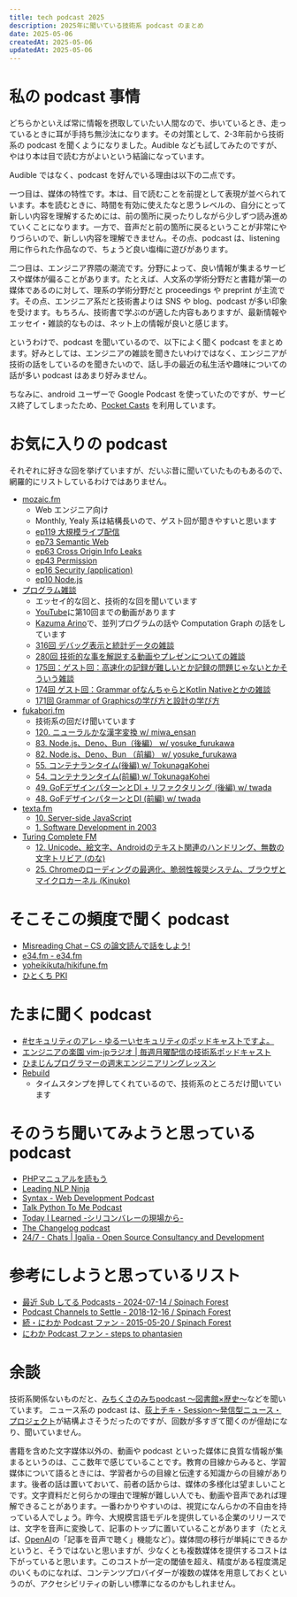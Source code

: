 ```yaml
---
title: tech podcast 2025
description: 2025年に聞いている技術系 podcast のまとめ
date: 2025-05-06
createdAt: 2025-05-06
updatedAt: 2025-05-06
---
```


# 私の podcast 事情

どちらかといえば常に情報を摂取していたい人間なので、歩いているとき、走っているときに耳が手持ち無沙汰になります。その対策として、2-3年前から技術系の podcast を聞くようになりました。Audible なども試してみたのですが、やはり本は目で読む方がよいという結論になっています。

Audible ではなく、podcast を好んでいる理由は以下の二点です。

一つ目は、媒体の特性です。本は、目で読むことを前提として表現が並べられています。本を読むときに、時間を有効に使えたなと思うレベルの、自分にとって新しい内容を理解するためには、前の箇所に戻ったりしながら少しずつ読み進めていくことになります。一方で、音声だと前の箇所に戻るということが非常にやりづらいので、新しい内容を理解できません。その点、podcast は、listening 用に作られた作品なので、ちょうど良い塩梅に遊びがあります。

二つ目は、エンジニア界隈の潮流です。分野によって、良い情報が集まるサービスや媒体が偏ることがあります。たとえば、人文系の学術分野だと書籍が第一の媒体であるのに対して、理系の学術分野だと proceedings や preprint が主流です。その点、エンジニア系だと技術書よりは SNS や blog、podcast が多い印象を受けます。もちろん、技術書で学ぶのが適した内容もありますが、最新情報やエッセイ・雑談的なものは、ネット上の情報が良いと感じます。

というわけで、podcast を聞いているので、以下によく聞く podcast をまとめます。好みとしては、エンジニアの雑談を聞きたいわけではなく、エンジニアが技術の話をしているのを聞きたいので、話し手の最近の私生活や趣味についての話が多い podcast はあまり好みません。

ちなみに、android ユーザーで Google Podcast を使っていたのですが、サービス終了してしまったため、[Pocket Casts](https://pocketcasts.com/) を利用しています。



# お気に入りの podcast

それぞれに好きな回を挙げていますが、だいぶ昔に聞いていたものもあるので、網羅的にリストしているわけではありません。

- [mozaic.fm](https://mozaic.fm/)
    - Web エンジニア向け
    - Monthly, Yealy 系は結構長いので、ゲスト回が聞きやすいと思います
    - [ep119 大規模ライブ配信](https://mozaic.fm/episodes/119/live-streaming.html)
    - [ep73 Semantic Web](https://mozaic.fm/episodes/73/semantic-web.html)
    - [ep63 Cross Origin Info Leaks](https://mozaic.fm/episodes/63/cross-origin-info-leaks.html)
    - [ep43 Permission](https://mozaic.fm/episodes/43/permission.html)
    - [ep16 Security (application)](https://mozaic.fm/episodes/16/security-application.html)
    - [ep10 Node.js](https://mozaic.fm/episodes/10/nodejs.html)
- [プログラム雑談](https://creators.spotify.com/pod/profile/karino2/)
    - エッセイ的な回と、技術的な回を聞いています
    - [YouTube](https://www.youtube.com/@%E3%83%97%E3%83%AD%E3%82%B0%E3%83%A9%E3%83%A0%E9%9B%91%E8%AB%87)に第10回までの動画があります
    - [Kazuma Arino](https://www.youtube.com/@hogeika2)で、並列プログラムの話や Computation Graph の話をしています
    - [316回 デバッグ表示と統計データの雑談](https://creators.spotify.com/pod/profile/karino2/episodes/316-e2po4bc)
    - [280回 技術的な事を解説する動画やプレゼンについての雑談](https://creators.spotify.com/pod/profile/karino2/episodes/280-e2f4cul)
    - [175回：ゲスト回：高速化の記録が難しいとか記録の問題じゃないとかそういう雑談](https://creators.spotify.com/pod/profile/karino2/episodes/175-e1d58uf)
    - [174回 ゲスト回：Grammar ofなんちゃらとKotlin Nativeとかの雑談](https://creators.spotify.com/pod/profile/karino2/episodes/174-Grammar-ofKotlin-Native-e1crghq)
    - [171回 Grammar of Graphicsの学び方と設計の学び方](https://creators.spotify.com/pod/profile/karino2/episodes/171-Grammar-of-Graphics-e1c0a43)
- [fukabori.fm](https://fukabori.fm/)
    - 技術系の回だけ聞いています
    - [120. ニューラルかな漢字変換 w/ miwa_ensan](https://fukabori.fm/episode/120)
    - [83. Node.js、Deno、Bun（後編） w/ yosuke_furukawa](https://fukabori.fm/episode/83)
    - [82. Node.js、Deno、Bun （前編） w/ yosuke_furukawa](https://fukabori.fm/episode/82)
    - [55. コンテナランタイム(後編) w/ TokunagaKohei](https://fukabori.fm/episode/55)
    - [54. コンテナランタイム(前編) w/ TokunagaKohei](https://fukabori.fm/episode/54)
    - [49. GoFデザインパターンとDI + リファクタリング (後編) w/ twada](https://fukabori.fm/episode/49)
    - [48. GoFデザインパターンとDI (前編) w/ twada](https://fukabori.fm/episode/48)
- [texta.fm](https://open.spotify.com/show/2BdZHve9cIU6c8OFyz7LeB)
    - [10. Server-side JavaScript](https://open.spotify.com/episode/2iZIQVrG9AfqcLvL8eq1Wi)
    - [1. Software Development in 2003](https://open.spotify.com/episode/1Ka5Fnoe89SyRLPea5twPA)
- [Turing Complete FM](https://turingcomplete.fm/)
    - [12. Unicode、絵文字、Androidのテキスト関連のハンドリング、無数の文字トリビア (のな)](https://turingcomplete.fm/12)
    - [25. Chromeのローディングの最適化、脆弱性報奨システム、ブラウザとマイクロカーネル (Kinuko)](https://turingcomplete.fm/25)

# そこそこの頻度で聞く podcast
- [Misreading Chat – CS の論文読んで話をしよう!](https://misreading.chat/)
- [e34.fm - e34.fm](https://e34.fm/)
- [yoheikikuta/hikifune.fm](https://github.com/yoheikikuta/hikifune.fm)
- [ひとくち PKI](https://hitokuchipki.com/)


# たまに聞く podcast
- [#セキュリティのアレ - ゆるーいセキュリティのポッドキャストですよ。](https://www.tsujileaks.com/)
- [エンジニアの楽園 vim-jpラジオ | 毎週月曜配信の技術系ポッドキャスト](https://vim-jp-radio.com/)
- [ひまじんプログラマーの週末エンジニアリングレッスン](https://open.spotify.com/show/2uv9mONog0nr9q5YJJsvIt)
- [Rebuild](https://rebuild.fm/)
  - タイムスタンプを押してくれているので、技術系のところだけ聞いています

# そのうち聞いてみようと思っている podcast

- [PHPマニュアルを読もう](https://php-manual.necomori.asia/%E3%83%9D%E3%83%83%E3%83%89%E3%82%AD%E3%83%A3%E3%82%B9%E3%83%88)
- [Leading NLP Ninja](https://creators.spotify.com/pod/profile/lnlp-ninja/)
- [Syntax - Web Development Podcast](https://syntax.fm/)
- [Talk Python To Me Podcast](https://talkpython.fm/)
- [Today I Learned -シリコンバレーの現場から-](https://open.spotify.com/show/0cssyHHR4d8YwUWZGvH8H1)
- [The Changelog podcast](https://changelog.com/podcast)
- [24/7 - Chats | Igalia - Open Source Consultancy and Development](https://www.igalia.com/chats/)

# 参考にしようと思っているリスト

- [最近 Sub してる Podcasts - 2024-07-14 / Spinach Forest](https://records.dodgson.org/2024/07/14/podcast-subs/)
- [Podcast Channels to Settle - 2018-12-16 / Spinach Forest](https://records.dodgson.org/2018/12/16/podcast-channels-to-settle/)
- [続・にわか Podcast ファン - 2015-05-20 / Spinach Forest](https://records.dodgson.org/2015/05/20/more-like-a-podcast-listener/)
- [にわか Podcast ファン - steps to phantasien](https://blog.dodgson.org/b/2013/09/21/an-overnight-podcast-listener/)

# 余談
技術系関係ないものだと、[みちくさのみちpodcast 〜図書館×歴史〜](https://open.spotify.com/show/6uYbUYFELWcdXs7EPgEgQl)などを聞いています。
ニュース系の podcast は、[荻上チキ・Session～発信型ニュース・プロジェクト](https://open.spotify.com/show/61b8LsCBXFXzLjjWjIquUe)が結構よさそうだったのですが、回数が多すぎて聞くのが億劫になり、聞いていません。

書籍を含めた文字媒体以外の、動画や podcast といった媒体に良質な情報が集まるというのは、ここ数年で感じていることです。教育の目線からみると、学習媒体について語るときには、学習者からの目線と伝達する知識からの目線があります。後者の話は置いておいて、前者の話からは、媒体の多様化は望ましいことです。文字資料だと何らかの理由で理解が難しい人でも、動画や音声であれば理解できることがあります。一番わかりやすいのは、視覚になんらかの不自由を持っている人でしょう。昨今、大規模言語モデルを提供している企業のリリースでは、文字を音声に変換して、記事のトップに置いていることがあります（たとえば、[OpenAI](https://openai.com/ja-JP/index/introducing-o3-and-o4-mini/)の「記事を音声で聴く」機能など）。媒体間の移行が単純にできるかというと、そうではないと思いますが、少なくとも複数媒体を提供するコストは下がっていると思います。このコストが一定の閾値を超え、精度がある程度満足のいくものになれば、コンテンツプロバイダーが複数の媒体を用意しておくというのが、アクセシビリティの新しい標準になるのかもしれません。
